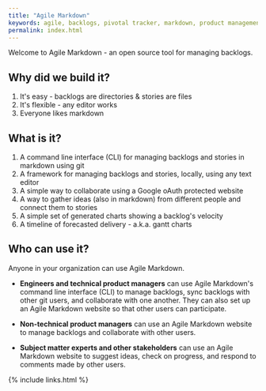 ```yaml
---
title: "Agile Markdown"
keywords: agile, backlogs, pivotal tracker, markdown, product management
permalink: index.html
---
```


Welcome to Agile Markdown - an open source tool for managing backlogs.

## Why did we build it?

1. It's easy - backlogs are directories & stories are files
2. It's flexible - any editor works
3. Everyone likes markdown

## What is it?

1. A command line interface (CLI) for managing backlogs and stories in markdown using git
2. A framework for managing backlogs and stories, locally, using any text editor
3. A simple way to collaborate using a Google oAuth protected website
4. A way to gather ideas (also in markdown) from different people and connect them to stories
5. A simple set of generated charts showing a backlog's velocity
6. A timeline of forecasted delivery - a.k.a. gantt charts

## Who can use it?

Anyone in your organization can use Agile Markdown.

- **Engineers and technical product managers** can use Agile Markdown's command line interface (CLI) to manage backlogs, sync backlogs with other git users, and collaborate with one another. They can also set up an Agile Markdown website so that other users can participate.

- **Non-technical product managers** can use an Agile Markdown website to manage backlogs and collaborate with other users.

- **Subject matter experts and other stakeholders** can use an Agile Markdown website to suggest ideas, check on progress, and respond to comments made by other users.


{% include links.html %}
